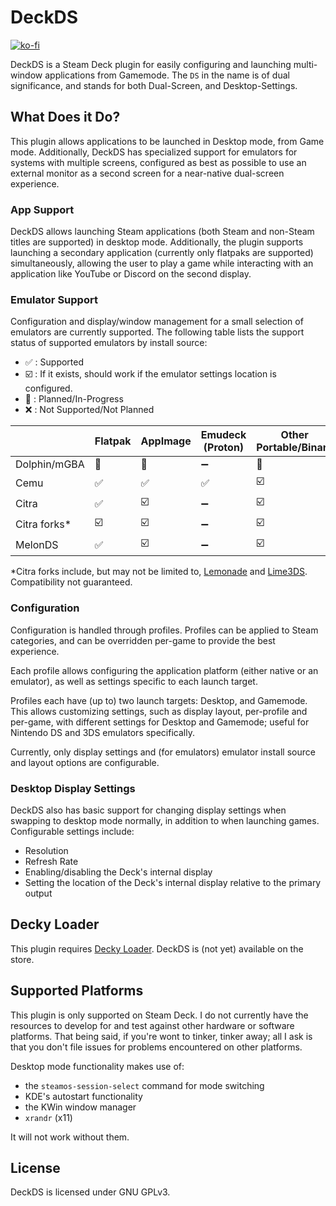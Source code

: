 # DeckDS 
[![ko-fi](https://ko-fi.com/img/githubbutton_sm.svg)](https://ko-fi.com/S6S7U6S4P)

DeckDS is a Steam Deck plugin for easily configuring and launching multi-window applications from Gamemode.
The `DS` in the name is of dual significance, and stands for both Dual-Screen, and Desktop-Settings.

## What Does it Do?

This plugin allows applications to be launched in Desktop mode, from Game mode. Additionally, DeckDS has specialized support for emulators for systems with multiple screens, configured as best as possible to use an external monitor as a second screen for a near-native dual-screen experience.

### App Support

DeckDS allows launching Steam applications (both Steam and non-Steam titles are supported) in desktop mode. Additionally, the plugin supports launching a secondary application (currently only flatpaks are supported) simultaneously, allowing the user to play a game while interacting with an application like YouTube or Discord on the second display.

### Emulator Support

Configuration and display/window management for a small selection of emulators are currently supported. The following table lists the support status of supported emulators by install source:

- ✅ : Supported
- ☑️  : If it exists, should work if the emulator settings location is configured. 
- 🚧 : Planned/In-Progress
- ❌ : Not Supported/Not Planned

|              | Flatpak  | AppImage | Emudeck (Proton) | Other Portable/Binary | RetroArch 
|--------------|----------|----------|------------------|-----------------------|-----------
| Dolphin/mGBA | 🚧       | 🚧       | ➖               |  🚧                  | ❌         
| Cemu         | ✅       | ✅       | ✅               | ☑️                    | ❌         
| Citra        | ✅       | ☑️        | ➖               | ☑️                    | ❌   
| Citra forks* | ☑️        | ☑️        | ➖               | ☑️                    | ❌   
| MelonDS      | ✅       | ☑️        | ➖               | ☑️                    | ❌        


*Citra forks include, but may not be limited to, [Lemonade](https://github.com/Lemonade-emu/Lemonade) and [Lime3DS](https://lime3ds.github.io/). Compatibility not guaranteed.


### Configuration 

Configuration is handled through profiles. Profiles can be applied to Steam categories, and can be overridden per-game to provide the best experience.

Each profile allows configuring the application platform (either native or an emulator), as well as settings specific to each launch target.

Profiles each have (up to) two launch targets: Desktop, and Gamemode. This allows customizing settings, such as display layout, per-profile and per-game, with different settings for Desktop and Gamemode; useful for Nintendo DS and 3DS emulators specifically.

Currently, only display settings and (for emulators) emulator install source and layout options are configurable.

### Desktop Display Settings

DeckDS also has basic support for changing display settings when swapping to desktop mode normally, in addition to when launching games. Configurable settings include:
- Resolution
- Refresh Rate
- Enabling/disabling the Deck's internal display
- Setting the location of the Deck's internal display relative to the primary output

## Decky Loader

This plugin requires [Decky Loader](https://github.com/SteamDeckHomebrew/decky-loader). DeckDS is (not yet) available on the store.

## Supported Platforms

This plugin is only supported on Steam Deck. I do not currently have the resources to develop for and test against other hardware or software platforms. That being said, if you're wont to tinker, tinker away; all I ask is that you don't file issues for problems encountered on other platforms. 

Desktop mode functionality makes use of:

- the `steamos-session-select` command for mode switching
- KDE's autostart functionality
- the KWin window manager
- `xrandr` (x11)

It will not work without them.

## License

DeckDS is licensed under GNU GPLv3.
